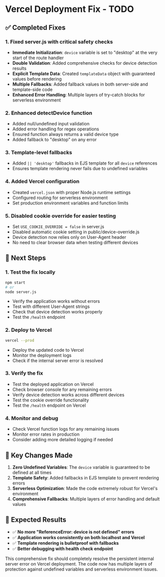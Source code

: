 # Vercel Deployment Fix - TODO

## ✅ Completed Fixes

### 1. **Fixed server.js with critical safety checks**
- **Immediate Initialization**: `device` variable is set to "desktop" at the very start of the route handler
- **Double Validation**: Added comprehensive checks for device detection results
- **Explicit Template Data**: Created `templateData` object with guaranteed values before rendering
- **Multiple Fallbacks**: Added fallback values in both server-side and template-side code
- **Enhanced Error Handling**: Multiple layers of try-catch blocks for serverless environment

### 2. **Enhanced detectDevice function**
- Added null/undefined input validation
- Added error handling for regex operations
- Ensured function always returns a valid device type
- Added fallback to "desktop" on any error

### 3. **Template-level fallbacks**
- Added `|| 'desktop'` fallbacks in EJS template for all `device` references
- Ensures template rendering never fails due to undefined variables

### 4. **Added Vercel configuration**
- Created `vercel.json` with proper Node.js runtime settings
- Configured routing for serverless environment
- Set production environment variables and function limits

### 5. **Disabled cookie override for easier testing**
- Set `USE_COOKIE_OVERRIDE = false` in server.js
- Disabled automatic cookie setting in public/device-override.js
- Device detection now relies only on User-Agent header
- No need to clear browser data when testing different devices

## 🔄 Next Steps

### 1. **Test the fix locally**
```bash
npm start
# or
node server.js
```
- Verify the application works without errors
- Test with different User-Agent strings
- Check that device detection works properly
- Test the `/health` endpoint

### 2. **Deploy to Vercel**
```bash
vercel --prod
```
- Deploy the updated code to Vercel
- Monitor the deployment logs
- Check if the internal server error is resolved

### 3. **Verify the fix**
- Test the deployed application on Vercel
- Check browser console for any remaining errors
- Verify device detection works across different devices
- Test the cookie override functionality
- Test the `/health` endpoint on Vercel

### 4. **Monitor and debug**
- Check Vercel function logs for any remaining issues
- Monitor error rates in production
- Consider adding more detailed logging if needed

## 📝 Key Changes Made

1. **Zero Undefined Variables**: The `device` variable is guaranteed to be defined at all times
2. **Template Safety**: Added fallbacks in EJS template to prevent rendering errors
3. **Serverless Optimization**: Made the code extremely robust for Vercel's environment
4. **Comprehensive Fallbacks**: Multiple layers of error handling and default values

## 🚀 Expected Results

- ✅ **No more "ReferenceError: device is not defined" errors**
- ✅ **Application works consistently on both localhost and Vercel**
- ✅ **Template rendering is bulletproof with fallbacks**
- ✅ **Better debugging with health check endpoint**

This comprehensive fix should completely resolve the persistent internal server error on Vercel deployment. The code now has multiple layers of protection against undefined variables and serverless environment issues.
